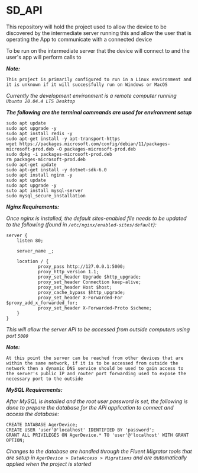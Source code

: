 # SD_API

This repository will hold the project used to allow the device to be discovered by the intermediate server running this and allow the user
    that is operating the App to communicate with a connected device
    
To be run on the intermediate server that the device will connect to and the user's app will perform calls to

***Note:***

    This project is primarily configured to run in a Linux environment and it is unknown if it will successfully run on Windows or MacOS

*Currently the development environment is a remote computer running `Ubuntu 20.04.4 LTS Desktop`*

***The following are the terminal commands are used for environment setup***

    sudo apt update 
    sudo apt upgrade -y 
    sudo apt install redis -y
    sudo apt-get install -y apt-transport-https
    wget https://packages.microsoft.com/config/debian/11/packages-microsoft-prod.deb -O packages-microsoft-prod.deb 
    sudo dpkg -i packages-microsoft-prod.deb
    rm packages-microsoft-prod.deb
    sudo apt-get update
    sudo apt-get install -y dotnet-sdk-6.0
    sudo apt install nginx -y
    sudo apt update
    sudo apt upgrade -y
    suto apt install mysql-server
    sudo mysql_secure_installation

***Nginx Requirements:***

*Once nginx is installed, the default sites-enabled file needs to be updated to the following (found in `/etc/nginx/enabled-sites/default`):*

    server {
        listen 80;

        server_name _;

        location / {
                proxy_pass http://127.0.0.1:5000;
                proxy_http_version 1.1;
                proxy_set_header Upgrade $http_upgrade;
                proxy_set_header Connection keep-alive;
                proxy_set_header Host $host;
                proxy_cache_bypass $http_upgrade;
                proxy_set_header X-Forwarded-For $proxy_add_x_forwarded_for;
                proxy_set_header X-Forwarded-Proto $scheme;
        }
    }

*This will allow the server API to be accessed from outside computers using port `5000`*

***Note:*** 

    At this point the server can be reached from other devices that are within the same network, if it is to be accessed from outside the network then a dynamic DNS service should be used to gain access to the server's public IP and router port forwarding used to expose the necessary port to the outside
    
***MySQL Requirements:***

*After MySQL is installed and the root user password is set, the following is done to prepare the database for the API application to connect and access the database:*

    CREATE DATABASE AgerDevice;
    CREATE USER 'user'@'localhost' IDENTIFIED BY 'password';
    GRANT ALL PRIVILEGES ON AgerDevice.* TO 'user'@'localhost' WITH GRANT OPTION;

*Changes to the database are handled through the Fluent Migrator tools that are setup in `AgerDevice > DataAccess > Migrations` and are automatically applied when the project is started*
